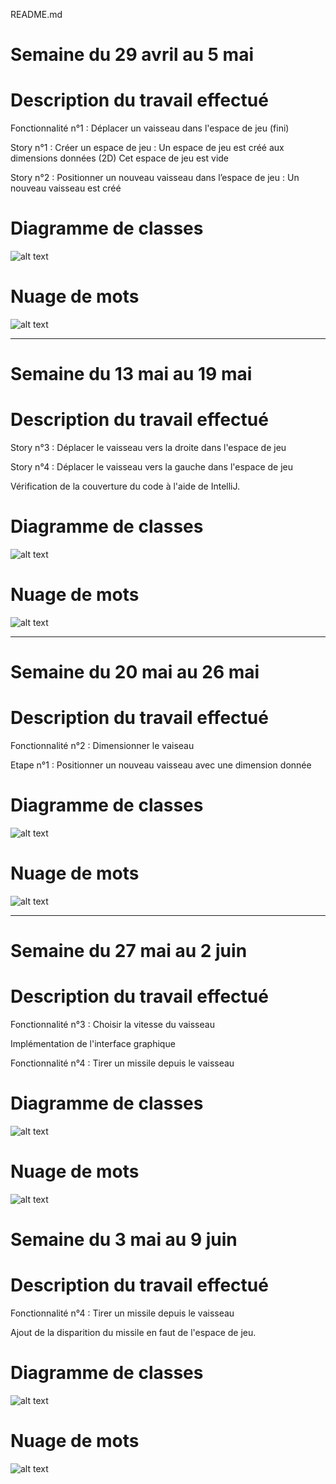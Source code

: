 README.md
# Semaine du 29 avril au 5 mai

# Description du travail effectué 

Fonctionnalité n°1 : Déplacer un vaisseau dans l'espace de jeu (fini)

Story n°1 : Créer un espace de jeu : 
Un espace de jeu est créé aux dimensions données (2D) 
Cet espace de jeu est vide


Story n°2 : Positionner un nouveau vaisseau dans l’espace de jeu : 
Un nouveau vaisseau est créé

# Diagramme de classes

![alt text](images/Class_Diagramms/ClassDiagramm1.png)

# Nuage de mots 

![alt text](images/Word_Clouds/CloudWord1.png)

---

# Semaine du 13 mai au 19 mai

# Description du travail effectué 

Story n°3 : Déplacer le vaisseau vers la droite dans l'espace de jeu

Story n°4 : Déplacer le vaisseau vers la gauche dans l'espace de jeu

Vérification de la couverture du code à l'aide de IntelliJ.

# Diagramme de classes

![alt text](images/Class_Diagramms/ClassDiagramm2.png)

# Nuage de mots 

![alt text](images/Word_Clouds/CloudWord2.png)

---

# Semaine du 20 mai au 26 mai

# Description du travail effectué 

Fonctionnalité n°2 : Dimensionner le vaiseau 

Etape n°1 : Positionner un nouveau vaisseau avec une dimension donnée

# Diagramme de classes

![alt text](images/Class_Diagramms/ClassDiagramm3.png)

# Nuage de mots 

![alt text](images/Word_Clouds/CloudWord3.png)

---

# Semaine du 27 mai au 2 juin

# Description du travail effectué 

Fonctionnalité n°3 : Choisir la vitesse du vaisseau

Implémentation de l'interface graphique

Fonctionnalité n°4 : Tirer un missile depuis le vaisseau

# Diagramme de classes

![alt text](images/Class_Diagramms/ClassDiagramm4.png)

# Nuage de mots 

![alt text](images/Word_Clouds/CloudWord4.png)

# Semaine du 3 mai au 9 juin

# Description du travail effectué 

Fonctionnalité n°4 : Tirer un missile depuis le vaisseau

Ajout de la disparition du missile en faut de l'espace de jeu.

# Diagramme de classes

![alt text](images/Class_Diagramms/ClassDiagramm5.png)

# Nuage de mots 

![alt text](images/Word_Clouds/CloudWord5.png)
